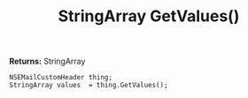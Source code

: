 ﻿---
uid: crmscript_ref_NSEMailCustomHeader_GetValues
title: StringArray GetValues()
intellisense: NSEMailCustomHeader.GetValues
keywords: NSEMailCustomHeader, GetValues
so.topic: reference
---



**Returns:** StringArray


```crmscript
NSEMailCustomHeader thing;
StringArray values  = thing.GetValues();
```


